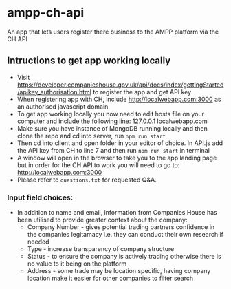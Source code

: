 # ampp-ch-api
An app that lets users register there business to the AMPP platform via the CH API

## Intructions to get app working locally

* Visit https://developer.companieshouse.gov.uk/api/docs/index/gettingStarted/apikey_authorisation.html to register the app and get API key
* When registering app with CH, include http://localwebapp.com:3000 as an authorised javascript domain
* To get app working locally you now need to edit hosts file on your computer and include the following line: 127.0.0.1    localwebapp.com
* Make sure you have instance of MongoDB running locally and then clone the repo and cd into server, run `npm run start`
* Then cd into client and open folder in your editor of choice. In API.js add the API key from CH to line 7 and then run `npm run start` in terminal
* A window will open in the browser to take you to the app landing page but in order for the CH API to work you will need to go to: http://localwebapp.com:3000
* Please refer to `questions.txt` for requested Q&A.

### Input field choices:
* In addition to name and email, information from Companies House has been utilised to provide greater context about the company:
  * Company Number - gives potential trading partners confidence in the companies legitamacy i.e. they can conduct their own research if needed
  * Type - increase transparency of company structure 
  * Status - to ensure the company is actively trading otherwise there is no value to it being on the platform
  * Address - some trade may be location specific, having company location make it easier for other companies to filter search 
